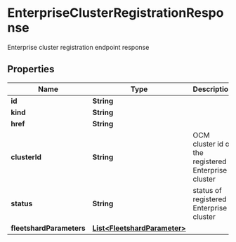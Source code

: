 

# EnterpriseClusterRegistrationResponse

Enterprise cluster registration endpoint response

## Properties

Name | Type | Description | Notes
------------ | ------------- | ------------- | -------------
**id** | **String** |  | 
**kind** | **String** |  | 
**href** | **String** |  | 
**clusterId** | **String** | OCM cluster id of the registered Enterprise cluster |  [optional]
**status** | **String** | status of registered Enterprise cluster |  [optional]
**fleetshardParameters** | [**List&lt;FleetshardParameter&gt;**](FleetshardParameter.md) |  |  [optional]



